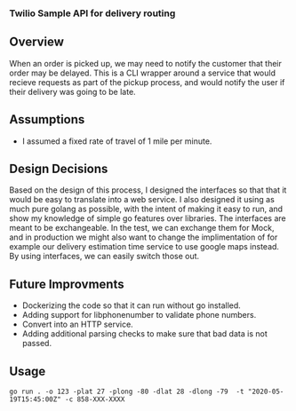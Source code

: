 ### Twilio Sample API for delivery routing ### 

## Overview ## 
When an order is picked up, we may need to notify the customer that their order may be delayed. This is a CLI wrapper around a service that would recieve requests as part of the pickup process, and would notify the user if their delivery was going to be late. 

## Assumptions ## 
- I assumed a fixed rate of travel of 1 mile per minute. 

## Design Decisions ## 
Based on the design of this process, I designed the interfaces so that that it would be easy to translate into a web service. I also designed it using as much pure golang as possible, with the intent of making it easy to run, and show my knowledge of simple go features over libraries. The interfaces are meant to be exchangeable. In the test, we can exchange them for Mock, and in production we might also want to change the implimentation of for example our delivery estimation time service to use google maps instead. By using interfaces, we can easily switch those out. 

## Future Improvments ## 
- Dockerizing the code so that it can run without go installed. 
- Adding support for libphonenumber to validate phone numbers. 
- Convert into an HTTP service. 
- Adding additional parsing checks to make sure that bad data is not passed. 

## Usage ## 
```
go run . -o 123 -plat 27 -plong -80 -dlat 28 -dlong -79  -t "2020-05-19T15:45:00Z" -c 858-XXX-XXXX
```
